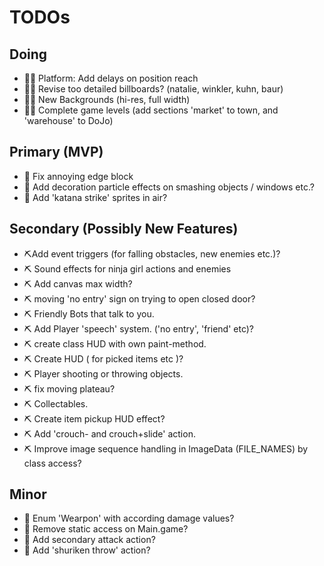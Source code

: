 # TODOs

## Doing
- 🌺🧪 Platform: Add delays on position reach
- 🌺🧪 Revise too detailed billboards? (natalie, winkler, kuhn, baur)
- 🌺🧪 New Backgrounds (hi-res, full width)
- 🌺🧪 Complete game levels (add sections 'market' to town, and 'warehouse' to DoJo)

## Primary (MVP)
- 🧪 Fix annoying edge block
- 🧪 Add decoration particle effects on smashing objects / windows etc.?
- 🧪 Add 'katana strike' sprites in air?

## Secondary (Possibly New Features)
- ⛏️Add event triggers (for falling obstacles, new enemies etc.)?
- ⛏️ Sound effects for ninja girl actions and enemies
- ⛏️ Add canvas max width?
- ⛏️ moving 'no entry' sign on trying to open closed door?
- ⛏️ Friendly Bots that talk to you.
- ⛏️ Add Player 'speech' system. ('no entry', 'friend' etc)?
- ⛏️ create class HUD with own paint-method.
- ⛏️ Create HUD ( for picked items etc )?
- ⛏️ Player shooting or throwing objects.
- ⛏️ fix moving plateau?
- ⛏️ Collectables.
- ⛏️ Create item pickup HUD effect?
- ⛏️ Add 'crouch- and crouch+slide' action.
- ⛏️ Improve image sequence handling in ImageData (FILE_NAMES) by class access?

## Minor
- 🔻 Enum 'Wearpon' with according damage values?
- 🔻 Remove static access on Main.game?
- 🔻 Add secondary attack action?
- 🔻 Add 'shuriken throw' action?
